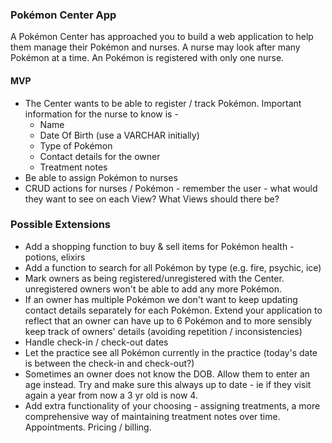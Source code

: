 ### Pokémon Center App

A Pokémon Center has approached you to build a web application to help them manage their Pokémon and nurses. A nurse may look after many Pokémon at a time. An Pokémon is registered with only one nurse.

#### MVP

- The Center wants to be able to register / track Pokémon. Important information for the nurse to know is -
  - Name
  - Date Of Birth (use a VARCHAR initially)
  - Type of Pokémon
  - Contact details for the owner
  - Treatment notes
- Be able to assign Pokémon to nurses
- CRUD actions for nurses / Pokémon - remember the user - what would they want to see on each View? What Views should there be?

### Possible Extensions

- Add a shopping function to buy & sell items for Pokémon health - potions, elixirs
- Add a function to search for all Pokémon by type (e.g. fire, psychic, ice)
- Mark owners as being registered/unregistered with the Center. unregistered owners won't be able to add any more Pokémon.
- If an owner has multiple Pokémon we don't want to keep updating contact details separately for each Pokémon. Extend your application to reflect that an owner can have up to 6 Pokémon and to more sensibly keep track of owners' details (avoiding repetition / inconsistencies)
- Handle check-in / check-out dates
- Let the practice see all Pokémon currently in the practice (today's date is between the check-in and check-out?)
- Sometimes an owner does not know the DOB. Allow them to enter an age instead. Try and make sure this always up to date - ie if they visit again a year from now a 3 yr old  is now 4.
- Add extra functionality of your choosing - assigning treatments, a more comprehensive way of maintaining treatment notes over time. Appointments. Pricing / billing.
